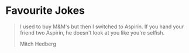 # Favourite Jokes

> I used to buy M&M's but then I switched to Aspirin.
> If you hand your friend two Aspirin, he doesn't look
> at you like you're selfish.
> 
> Mitch Hedberg
